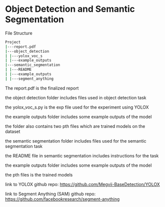 # Object Detection and Semantic Segmentation

File Structure

```bash
Project
|---report.pdf
|---object_detection
| |---yolox_voc_s
| |---example_outputs
|---semantic_segmentation
| |---README
| |---example_outputs
| |---segment_anything
```

The report.pdf is the finalized report

the object detection folder includes files used in object detection task

the yolox_voc_s.py is the exp file used for the experiment using YOLOX

the example outputs folder includes some example outputs of the model

the folder also contains two pth files which are trained models on the dataset 



the semantic segmentation folder includes files used for the semantic segmentation task

the README file in semantic segmentation includes instructions for the task

the example outputs folder includes some example outputs of the model

the pth files is the trained models


link to YOLOX github repo: https://github.com/Megvii-BaseDetection/YOLOX

link to Segment Anything (SAM) github repo: https://github.com/facebookresearch/segment-anything

